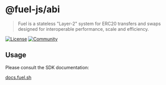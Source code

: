 # @fuel-js/abi

> Fuel is a stateless "Layer-2" system for ERC20 transfers and swaps designed for interoperable performance, scale and efficiency.

[![License](https://img.shields.io/badge/License-Apache%202.0-blue.svg)](https://opensource.org/licenses/Apache-2.0)
[![Community](https://img.shields.io/badge/chat%20on-discord-orange?&logo=discord&logoColor=ffffff&color=7389D8&labelColor=6A7EC2)](https://discord.gg/xfpK4Pe)

## Usage

Please consult the SDK documentation:

[docs.fuel.sh](https://docs.fuel.sh)
